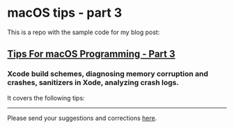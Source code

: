 # macOS tips - part 3

This is a repo with the sample code for my blog post:

## [Tips For macOS Programming - Part 3](https://dennisbabkin.com/blog/?i=AAA11600)
### Xcode build schemes, diagnosing memory corruption and crashes, sanitizers in Xode, analyzing crash logs.

It covers the following tips:



---------------

Please send your suggestions and corrections [here](https://dennisbabkin.com/sfb/?what=bug&name=macOS-tips-part-3&ver=Guthub).

